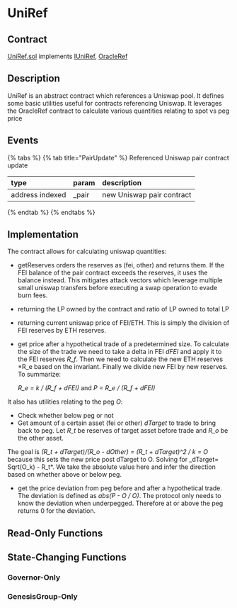 # UniRef

## Contract

[UniRef.sol](https://github.com/fei-protocol/fei-protocol-core/blob/master/contracts/refs/UniRef.sol) implements [IUniRef](https://github.com/fei-protocol/fei-protocol-core/wiki/IUniRef), [OracleRef](https://github.com/fei-protocol/fei-protocol-core/wiki/OracleRef)

## Description

UniRef is an abstract contract which references a Uniswap pool. It defines some basic utilities useful for contracts referencing Uniswap. It leverages the OracleRef contract to calculate various quantities relating to spot vs peg price

## Events

{% tabs %}
{% tab title="PairUpdate" %}
Referenced Uniswap pair contract update

| type | param | description |
| :--- | :--- | :--- |
| address indexed | \_pair | new Uniswap pair contract |
{% endtab %}
{% endtabs %}

## Implementation

The contract allows for calculating uniswap quantities:

* getReserves orders the reserves as \(fei, other\) and returns them. If the FEI balance of the pair contract exceeds the reserves, it uses the balance instead. This mitigates attack vectors which leverage multiple small uniswap transfers before executing a swap operation to evade burn fees.
* returning the LP owned by the contract and ratio of LP owned to total LP
* returning current uniswap price of FEI/ETH. This is simply the division of FEI reserves by ETH reserves.
* get price after a hypothetical trade of a predetermined size. To calculate the size of the trade we need to take a delta in FEI _dFEI_ and apply it to the FEI reserves _R\_f_. Then we need to calculate the new ETH reserves \*R\_e based on the invariant. Finally we divide new FEI by new reserves. To summarize:

  _R\_e = k / \(R\_f + dFEI\)_ and _P = R\_e / \(R\_f + dFEI\)_

It also has utilities relating to the peg _O_:

* Check whether below peg or not
* Get amount of a certain asset \(fei or other\) _dTarget_ to trade to bring back to peg. Let _R\_t_ be reserves of target asset before trade and _R\_o_ be the other asset.

The goal is _\(R\_t + dTarget\)/\(R\_o - dOther\) = \(R\_t + dTarget\)^2 / k = O_ because this sets the new price post dTarget to O. Solving for \_dTarget= Sqrt\(O\_k\) - R\_t\*. We take the absolute value here and infer the direction based on whether above or below peg.

* get the price deviation from peg before and after a hypothetical trade. The deviation is defined as _abs\(P - O / O\)_. The protocol only needs to know the deviation when underpegged. Therefore at or above the peg returns 0 for the deviation. 

## Read-Only Functions

## State-Changing Functions <a id="state-changing-functions"></a>

### Governor-Only 

### GenesisGroup-Only

